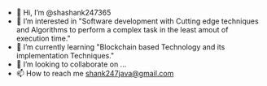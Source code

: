 - 👋 Hi, I’m @shashank247365
- 👀 I’m interested in "Software development with Cutting edge techniques and Algorithms to perform a complex task in the least amout of execution time."
- 🌱 I’m currently learning "Blockchain based Technology and its implementation Techniques."
- 💞️ I’m looking to collaborate on ...
- 📫 How to reach me shank247java@gmail.com

<!---
shashank247365/shashank247365 is a ✨ special ✨ repository because its `README.md` (this file) appears on your GitHub profile.
You can click the Preview link to take a look at your changes.
--->
